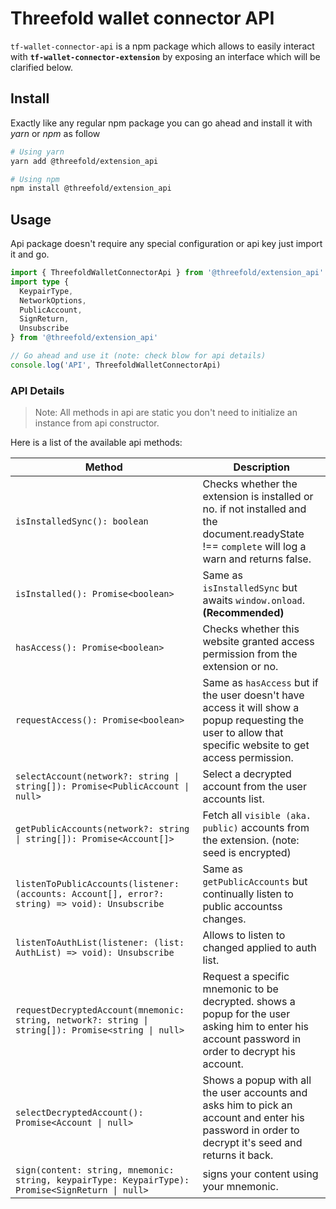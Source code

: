# Threefold wallet connector API

`tf-wallet-connector-api` is a npm package which allows to easily interact with **`tf-wallet-connector-extension`** by exposing an interface which will be clarified below.

## Install

Exactly like any regular npm package you can go ahead and install it with _yarn_ or _npm_ as follow

```bash
# Using yarn
yarn add @threefold/extension_api

# Using npm
npm install @threefold/extension_api
```

## Usage

Api package doesn't require any special configuration or api key just import it and go.

```ts
import { ThreefoldWalletConnectorApi } from '@threefold/extension_api'
import type {
  KeypairType,
  NetworkOptions,
  PublicAccount,
  SignReturn,
  Unsubscribe
} from '@threefold/extension_api'

// Go ahead and use it (note: check blow for api details)
console.log('API', ThreefoldWalletConnectorApi)
```

### API Details

> Note: All methods in api are static you don't need to initialize an instance from api constructor.

Here is a list of the available api methods:

| Method                                                                                             | Description                                                                                                                                               |
| -------------------------------------------------------------------------------------------------- | --------------------------------------------------------------------------------------------------------------------------------------------------------- |
| `isInstalledSync(): boolean`                                                                       | Checks whether the extension is installed or no. if not installed and the document.readyState !== `complete` will log a warn and returns false.           |
| `isInstalled(): Promise<boolean>`                                                                  | Same as `isInstalledSync` but awaits `window.onload`. **(Recommended)**                                                                                   |
| `hasAccess(): Promise<boolean>`                                                                    | Checks whether this website granted access permission from the extension or no.                                                                           |
| `requestAccess(): Promise<boolean>`                                                                | Same as `hasAccess` but if the user doesn't have access it will show a popup requesting the user to allow that specific website to get access permission. |
| `selectAccount(network?: string \| string[]): Promise<PublicAccount \| null>`                      | Select a decrypted account from the user accounts list.                                                                                                   |
| `getPublicAccounts(network?: string \| string[]): Promise<Account[]>`                              | Fetch all `visible (aka. public)` accounts from the extension. (note: seed is encrypted)                                                                  |
| `listenToPublicAccounts(listener: (accounts: Account[], error?: string) => void): Unsubscribe`     | Same as `getPublicAccounts` but continually listen to public accountss changes.                                                                           |
| `listenToAuthList(listener: (list: AuthList) => void): Unsubscribe`                                | Allows to listen to changed applied to auth list.                                                                                                         |
| `requestDecryptedAccount(mnemonic: string, network?: string \| string[]): Promise<string \| null>` | Request a specific mnemonic to be decrypted. shows a popup for the user asking him to enter his account password in order to decrypt his account.         |
| `selectDecryptedAccount(): Promise<Account \| null>`                                               | Shows a popup with all the user accounts and asks him to pick an account and enter his password in order to decrypt it's seed and returns it back.        |
| `sign(content: string, mnemonic: string, keypairType: KeypairType): Promise<SignReturn \| null>`   | signs your content using your mnemonic.                                                                                                                   |

